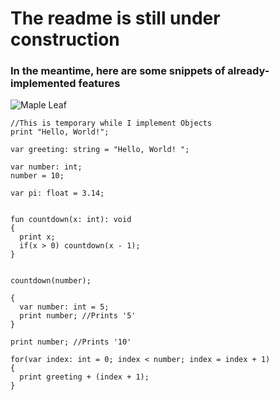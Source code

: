 <H1>The readme is still under construction</H1>

<h3>In the meantime, here are some snippets of already-implemented features</h3>

  <img src="https://github.com/user-attachments/assets/a18bbb76-10ee-4fa5-a7f7-85a5c91cafb4" alt="Maple Leaf" />


```
//This is temporary while I implement Objects
print "Hello, World!";

var greeting: string = "Hello, World! ";

var number: int;
number = 10;

var pi: float = 3.14;


fun countdown(x: int): void
{
  print x;
  if(x > 0) countdown(x - 1);
}


countdown(number);

{
  var number: int = 5;
  print number; //Prints '5'
}

print number; //Prints '10'

for(var index: int = 0; index < number; index = index + 1)
{
  print greeting + (index + 1);
}

```
